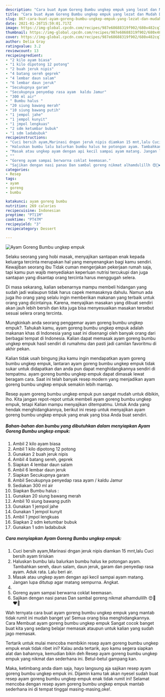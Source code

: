 ```yaml
---
description: "Cara buat Ayam Goreng Bumbu ungkep empuk yang lezat dan Mudah Dibuat"
title: "Cara buat Ayam Goreng Bumbu ungkep empuk yang lezat dan Mudah Dibuat"
slug: 867-cara-buat-ayam-goreng-bumbu-ungkep-empuk-yang-lezat-dan-mudah-dibuat
date: 2021-01-26T15:59:01.717Z
image: https://img-global.cpcdn.com/recipes/987e68688319f902/680x482cq70/ayam-goreng-bumbu-ungkep-empuk-foto-resep-utama.jpg
thumbnail: https://img-global.cpcdn.com/recipes/987e68688319f902/680x482cq70/ayam-goreng-bumbu-ungkep-empuk-foto-resep-utama.jpg
cover: https://img-global.cpcdn.com/recipes/987e68688319f902/680x482cq70/ayam-goreng-bumbu-ungkep-empuk-foto-resep-utama.jpg
author: Delia Gray
ratingvalue: 3.2
reviewcount: 13
recipeingredient:
- "2 kilo ayam biasa"
- "1 kilo dipotong 12 potong"
- "2 buah jeruk nipis"
- "4 batang sereh geprek"
- "4 lembar daun salam"
- "6 lembar daun jeruk"
- "Secukupnya garam"
- "Secukupnya penyedap rasa ayam  kaldu Jamur"
- "300 ml air"
- " Bumbu halus "
- "20 siung bawang merah"
- "10 siung bawang putih"
- "1 jempol jahe"
- "1 jempol kunyit"
- "1 jmpol lengkuas"
- "2 sdm ketumbar bubuk"
- "1 sdm ladabubuk"
recipeinstructions:
- "Cuci bersih ayam,Marinasi dngan jeruk nipis diamkan 15 mnt,lalu Cuci bersih ayam tiriskan"
- "Haluskan bumbu lalu balurkan bumbu halus ke potongan ayam. Tambahkan sereh, daun salam, daun jeruk, garam dan penyedap rasa ayam. Aduk rata. Lalu beri air."
- "Masak atau ungkep ayam dengan api kecil sampai ayam matang. Jangan lupa ditutup agar matang sempurna. Angkat."
- ""
- "Goreng ayam sampai berwarna coklat keemasan."
- "Sajikan dengan nasi panas Dan sambal goreng nikmat alhamdulillh 😍🥰❤️💋"
categories:
- Resep
tags:
- ayam
- goreng
- bumbu

katakunci: ayam goreng bumbu 
nutrition: 269 calories
recipecuisine: Indonesian
preptime: "PT11M"
cooktime: "PT47M"
recipeyield: "3"
recipecategory: Dessert

---
```



![Ayam Goreng Bumbu ungkep empuk](https://img-global.cpcdn.com/recipes/987e68688319f902/680x482cq70/ayam-goreng-bumbu-ungkep-empuk-foto-resep-utama.jpg)

Selaku seorang yang hobi masak, menyajikan santapan enak kepada keluarga tercinta merupakan hal yang menyenangkan bagi kamu sendiri. Kewajiban seorang ibu Tidak cuman mengerjakan pekerjaan rumah saja, tapi kamu pun wajib menyediakan keperluan nutrisi tercukupi dan juga santapan yang disantap orang tercinta harus menggugah selera.

Di masa  sekarang, kalian sebenarnya mampu membeli hidangan yang sudah jadi walaupun tidak harus capek memasaknya dahulu. Namun ada juga lho orang yang selalu ingin memberikan makanan yang terbaik untuk orang yang dicintainya. Karena, menyajikan masakan yang dibuat sendiri akan jauh lebih bersih dan kita juga bisa menyesuaikan masakan tersebut sesuai selera orang tercinta. 



Mungkinkah anda seorang penggemar ayam goreng bumbu ungkep empuk?. Tahukah kamu, ayam goreng bumbu ungkep empuk adalah makanan khas di Indonesia yang saat ini disenangi oleh banyak orang dari berbagai tempat di Indonesia. Kalian dapat memasak ayam goreng bumbu ungkep empuk hasil sendiri di rumahmu dan pasti jadi camilan favoritmu di akhir pekan.

Kalian tidak usah bingung jika kamu ingin mendapatkan ayam goreng bumbu ungkep empuk, lantaran ayam goreng bumbu ungkep empuk tidak sukar untuk didapatkan dan anda pun dapat menghidangkannya sendiri di tempatmu. ayam goreng bumbu ungkep empuk dapat dimasak lewat beragam cara. Saat ini telah banyak resep modern yang menjadikan ayam goreng bumbu ungkep empuk semakin lebih mantap.

Resep ayam goreng bumbu ungkep empuk pun sangat mudah untuk dibikin, lho. Kita jangan repot-repot untuk membeli ayam goreng bumbu ungkep empuk, tetapi Kalian mampu menyajikan ditempatmu. Untuk Anda yang hendak menghidangkannya, berikut ini resep untuk menyajikan ayam goreng bumbu ungkep empuk yang enak yang bisa Anda buat sendiri.

<!--inarticleads1-->

##### Bahan-bahan dan bumbu yang dibutuhkan dalam menyiapkan Ayam Goreng Bumbu ungkep empuk:

1. Ambil 2 kilo ayam biasa
1. Ambil 1 kilo dipotong 12 potong
1. Gunakan 2 buah jeruk nipis
1. Ambil 4 batang sereh, geprek
1. Siapkan 4 lembar daun salam
1. Ambil 6 lembar daun jeruk
1. Siapkan Secukupnya garam
1. Ambil Secukupnya penyedap rasa ayam / kaldu Jamur
1. Sediakan 300 ml air
1. Siapkan  Bumbu halus :
1. Gunakan 20 siung bawang merah
1. Ambil 10 siung bawang putih
1. Gunakan 1 jempol jahe
1. Gunakan 1 jempol kunyit
1. Ambil 1 jmpol lengkuas
1. Siapkan 2 sdm ketumbar bubuk
1. Gunakan 1 sdm ladabubuk




<!--inarticleads2-->

##### Cara menyiapkan Ayam Goreng Bumbu ungkep empuk:

1. Cuci bersih ayam,Marinasi dngan jeruk nipis diamkan 15 mnt,lalu Cuci bersih ayam tiriskan
1. Haluskan bumbu lalu balurkan bumbu halus ke potongan ayam. Tambahkan sereh, daun salam, daun jeruk, garam dan penyedap rasa ayam. Aduk rata. Lalu beri air.
1. Masak atau ungkep ayam dengan api kecil sampai ayam matang. Jangan lupa ditutup agar matang sempurna. Angkat.
1. 
1. Goreng ayam sampai berwarna coklat keemasan.
1. Sajikan dengan nasi panas Dan sambal goreng nikmat alhamdulillh 😍🥰❤️💋




Wah ternyata cara buat ayam goreng bumbu ungkep empuk yang mantab tidak rumit ini mudah banget ya! Semua orang bisa menghidangkannya. Cara Membuat ayam goreng bumbu ungkep empuk Sangat cocok banget buat kita yang sedang belajar memasak ataupun untuk kalian yang sudah jago memasak.

Tertarik untuk mulai mencoba membikin resep ayam goreng bumbu ungkep empuk enak tidak ribet ini? Kalau anda tertarik, ayo kamu segera siapkan alat dan bahannya, kemudian bikin deh Resep ayam goreng bumbu ungkep empuk yang nikmat dan sederhana ini. Betul-betul gampang kan. 

Maka, ketimbang anda diam saja, hayo langsung aja sajikan resep ayam goreng bumbu ungkep empuk ini. Dijamin kamu tak akan nyesel sudah buat resep ayam goreng bumbu ungkep empuk enak tidak rumit ini! Selamat mencoba dengan resep ayam goreng bumbu ungkep empuk mantab sederhana ini di tempat tinggal masing-masing,oke!.

